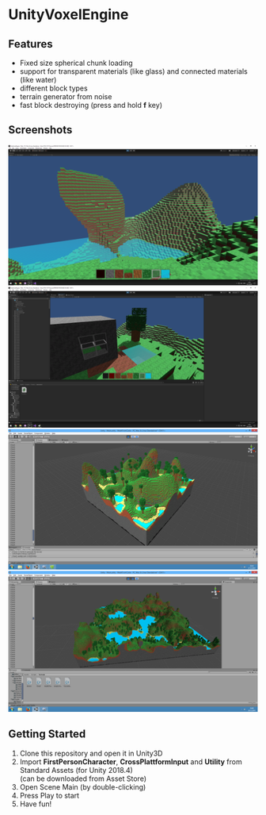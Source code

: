 # UnityVoxelEngine

## Features
- Fixed size spherical chunk loading
- support for transparent materials (like glass) and connected materials (like water)
- different block types
- terrain generator from noise
- fast block destroying (press and hold **f** key)

## Screenshots
![screenshot1.png](screenshots/screenshot1.png)
![screenshot2.png](screenshots/screenshot2.png)
![screenshot3.png](screenshots/screenshot3.png)
![screenshot4.png](screenshots/screenshot4.png)

## Getting Started
1. Clone this repository and open it in Unity3D
2. Import **FirstPersonCharacter**,  **CrossPlattformInput** and **Utility** from Standard Assets (for Unity 2018.4)  
(can be downloaded from Asset Store)
3. Open Scene Main (by double-clicking)
4. Press Play to start
5. Have fun!
